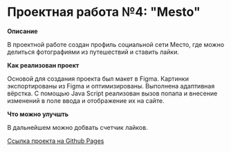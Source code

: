 # Проектная работа №4: "Mesto"

**Описание**

В проектной работе создан профиль социальной сети Место, где можно делиться фотографиями из путешествий и ставить лайки.

**Как реализован проект**

Основой для создания проекта был макет в Figma. Картинки экспортированы из Figma и оптимизированы. Выполнена адаптивная вёрстка. С помощью Java Script реализован вызов попапа и внесение изменений в поле ввода и отображение их на сайте.

**Что можно улучшть**

В дальнейшем можно добвать счетчик лайков.

[Ссылка проектa на Github Pages](https://elenadibirova.github.io/russian-travel/)
